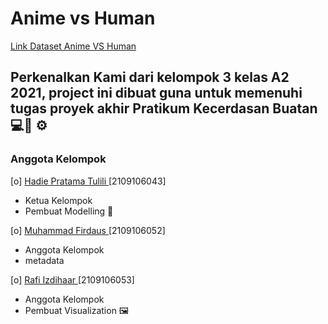 # Anime vs Human 
<a href="https://www.kaggle.com/datasets/sanyam1992000/anime-faces-vs-human-faces"> Link Dataset Anime VS Human</a>

## Perkenalkan Kami dari kelompok 3 kelas A2 2021, project ini dibuat guna untuk memenuhi tugas proyek akhir Pratikum Kecerdasan Buatan :computer::robot:	:gear:

### Anggota Kelompok

[o] <a href="https://github.com/Hadieee" target="_blank"> Hadie Pratama Tulili </a> [2109106043]

* Ketua Kelompok
* Pembuat Modelling :microscope:

[o] <a href="https://github.com/Firdaus1223" target="_blank"> Muhammad Firdaus </a> [2109106052]

* Anggota Kelompok
* metadata

[o] <a href="https://github.com/rafiizdhr" target="_blank"> Rafi Izdihaar </a> [2109106053]

* Anggota Kelompok
* Pembuat Visualization :framed_picture:
